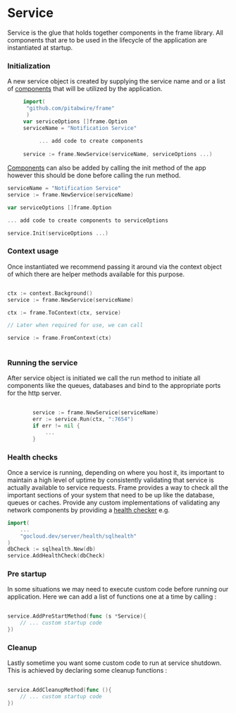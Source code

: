 
# Service

Service is the glue that holds together components in the frame library.
All components that are to be used in the lifecycle of the application are instantiated at startup. 

### Initialization

A new service object is created by supplying the service name and or a list of [components](../components) that will be utilized by the application. 
    
````go
     import(
      "github.com/pitabwire/frame"
      )
     var serviceOptions []frame.Option
     serviceName = "Notification Service"
     
          ... add code to create components
     
     service := frame.NewService(serviceName, serviceOptions ...)

````

[Components](../components) can also be added by calling the init method of the app however this should be done before calling the run method. 
   
````go
serviceName = "Notification Service"
service := frame.NewService(serviceName)

var serviceOptions []frame.Option

... add code to create components to serviceOptions

service.Init(serviceOptions ...)
````

### Context usage

Once instantiated we recommend passing it around via the context object of which there are helper methods available for this purpose.


````go

ctx := context.Background()
service := frame.NewService(serviceName)

ctx := frame.ToContext(ctx, service)

// Later when required for use, we can call

service := frame.FromContext(ctx)
        
````

### Running the service
After service object is initiated we call the run method to initiate all components 
like the queues, databases and bind to the appropriate ports for the http server. 

````go
        
        service := frame.NewService(serviceName)
        err := service.Run(ctx, ":7654")
	    if err != nil {
            ...
	    }  
````

### Health checks
Once a service is running, depending on where you host it, 
its important to maintain a high level of uptime by consistently validating that service is actually available to service requests. 
Frame provides a way to check all the important sections of your system that need to be up like the database, queues or caches. 
Provide any custom implementations of validating any network components by providing a [health checker](https://pkg.go.dev/gocloud.dev/server/health) e.g.

````go
import(
	...
    "gocloud.dev/server/health/sqlhealth"
)
dbCheck := sqlhealth.New(db)
service.AddHealthCheck(dbCheck)

````

### Pre startup

In some situations we may need to execute custom code before running our application. 
Here we can add a list of functions one at a time by calling :

````go
        
service.AddPreStartMethod(func (s *Service){
    // ... custom startup code
})

````

### Cleanup
Lastly sometime you want some custom code to run at service shutdown. This is achieved by declaring some cleanup functions :

````go
        
service.AddCleanupMethod(func (){
    // ... custom startup code
})

````